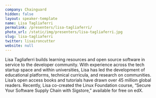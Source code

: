 ```yaml
---
company: Chainguard
hidden: false
layout: speaker-template
name: Lisa Tagliaferri
permalink: /presenters/lisa-tagliaferri/
photo_url: /static/img/presenters/lisa-tagliaferri.jpg
slug: lisa-tagliaferri
twitter: lisaironcutter
website: null
---
```


Lisa Tagliaferri builds learning resources and open source software in service to the developer community. With experience across the tech startup space and within universities, Lisa has led the development of educational platforms, technical curricula, and research on communities. Lisa’s open access books and tutorials have drawn over 45 million global readers. Recently, Lisa co-created the Linux Foundation course, “Secure Your Software Supply Chain with Sigstore,” available for free on edX.
